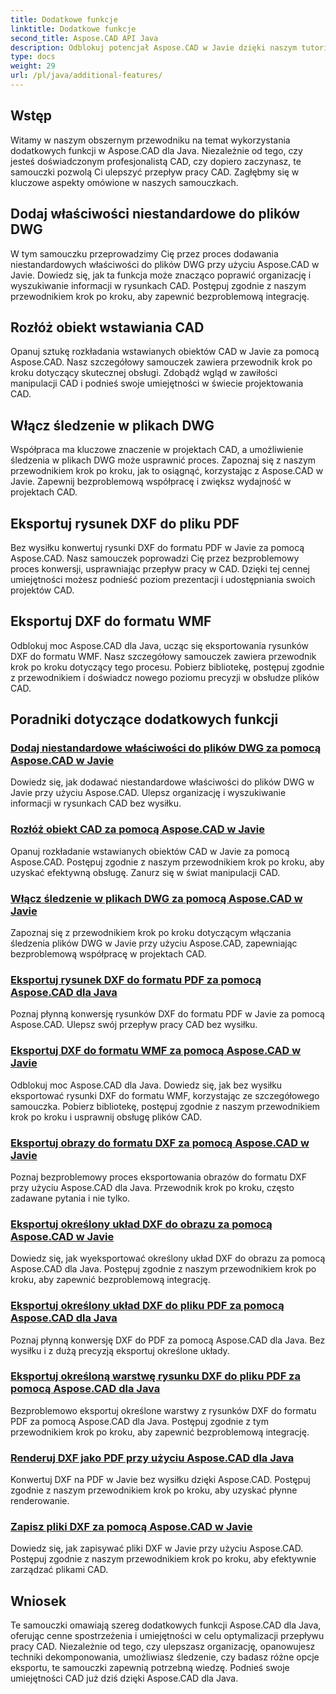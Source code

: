 ```yaml
---
title: Dodatkowe funkcje
linktitle: Dodatkowe funkcje
second_title: Aspose.CAD API Java
description: Odblokuj potencjał Aspose.CAD w Javie dzięki naszym tutorialom. Dodawaj niestandardowe właściwości, rozkładaj wstawiane obiekty CAD, włączaj śledzenie i płynnie eksportuj rysunki DXF. Ulepsz swój przepływ pracy CAD bez wysiłku.
type: docs
weight: 29
url: /pl/java/additional-features/
---
```



## Wstęp

Witamy w naszym obszernym przewodniku na temat wykorzystania dodatkowych funkcji w Aspose.CAD dla Java. Niezależnie od tego, czy jesteś doświadczonym profesjonalistą CAD, czy dopiero zaczynasz, te samouczki pozwolą Ci ulepszyć przepływ pracy CAD. Zagłębmy się w kluczowe aspekty omówione w naszych samouczkach.

## Dodaj właściwości niestandardowe do plików DWG

W tym samouczku przeprowadzimy Cię przez proces dodawania niestandardowych właściwości do plików DWG przy użyciu Aspose.CAD w Javie. Dowiedz się, jak ta funkcja może znacząco poprawić organizację i wyszukiwanie informacji w rysunkach CAD. Postępuj zgodnie z naszym przewodnikiem krok po kroku, aby zapewnić bezproblemową integrację.

## Rozłóż obiekt wstawiania CAD

Opanuj sztukę rozkładania wstawianych obiektów CAD w Javie za pomocą Aspose.CAD. Nasz szczegółowy samouczek zawiera przewodnik krok po kroku dotyczący skutecznej obsługi. Zdobądź wgląd w zawiłości manipulacji CAD i podnieś swoje umiejętności w świecie projektowania CAD.

## Włącz śledzenie w plikach DWG

Współpraca ma kluczowe znaczenie w projektach CAD, a umożliwienie śledzenia w plikach DWG może usprawnić proces. Zapoznaj się z naszym przewodnikiem krok po kroku, jak to osiągnąć, korzystając z Aspose.CAD w Javie. Zapewnij bezproblemową współpracę i zwiększ wydajność w projektach CAD.

## Eksportuj rysunek DXF do pliku PDF

Bez wysiłku konwertuj rysunki DXF do formatu PDF w Javie za pomocą Aspose.CAD. Nasz samouczek poprowadzi Cię przez bezproblemowy proces konwersji, usprawniając przepływ pracy w CAD. Dzięki tej cennej umiejętności możesz podnieść poziom prezentacji i udostępniania swoich projektów CAD.

## Eksportuj DXF do formatu WMF

Odblokuj moc Aspose.CAD dla Java, ucząc się eksportowania rysunków DXF do formatu WMF. Nasz szczegółowy samouczek zawiera przewodnik krok po kroku dotyczący tego procesu. Pobierz bibliotekę, postępuj zgodnie z przewodnikiem i doświadcz nowego poziomu precyzji w obsłudze plików CAD.

## Poradniki dotyczące dodatkowych funkcji
### [Dodaj niestandardowe właściwości do plików DWG za pomocą Aspose.CAD w Javie](./add-custom-properties/)
Dowiedz się, jak dodawać niestandardowe właściwości do plików DWG w Javie przy użyciu Aspose.CAD. Ulepsz organizację i wyszukiwanie informacji w rysunkach CAD bez wysiłku.
### [Rozłóż obiekt CAD za pomocą Aspose.CAD w Javie](./decompose-cad-insert-object/)
Opanuj rozkładanie wstawianych obiektów CAD w Javie za pomocą Aspose.CAD. Postępuj zgodnie z naszym przewodnikiem krok po kroku, aby uzyskać efektywną obsługę. Zanurz się w świat manipulacji CAD.
### [Włącz śledzenie w plikach DWG za pomocą Aspose.CAD w Javie](./enable-tracking/)
Zapoznaj się z przewodnikiem krok po kroku dotyczącym włączania śledzenia plików DWG w Javie przy użyciu Aspose.CAD, zapewniając bezproblemową współpracę w projektach CAD.
### [Eksportuj rysunek DXF do formatu PDF za pomocą Aspose.CAD dla Java](./export-dxf-to-pdf/)
Poznaj płynną konwersję rysunków DXF do formatu PDF w Javie za pomocą Aspose.CAD. Ulepsz swój przepływ pracy CAD bez wysiłku.
### [Eksportuj DXF do formatu WMF za pomocą Aspose.CAD w Javie](./export-dxf-to-wmf/)
Odblokuj moc Aspose.CAD dla Java. Dowiedz się, jak bez wysiłku eksportować rysunki DXF do formatu WMF, korzystając ze szczegółowego samouczka. Pobierz bibliotekę, postępuj zgodnie z naszym przewodnikiem krok po kroku i usprawnij obsługę plików CAD.
### [Eksportuj obrazy do formatu DXF za pomocą Aspose.CAD w Javie](./export-images-to-dxf/)
Poznaj bezproblemowy proces eksportowania obrazów do formatu DXF przy użyciu Aspose.CAD dla Java. Przewodnik krok po kroku, często zadawane pytania i nie tylko.
### [Eksportuj określony układ DXF do obrazu za pomocą Aspose.CAD w Javie](./export-specific-layout-to-image/)
Dowiedz się, jak wyeksportować określony układ DXF do obrazu za pomocą Aspose.CAD dla Java. Postępuj zgodnie z naszym przewodnikiem krok po kroku, aby zapewnić bezproblemową integrację.
### [Eksportuj określony układ DXF do pliku PDF za pomocą Aspose.CAD dla Java](./export-specific-layout-to-pdf/)
Poznaj płynną konwersję DXF do PDF za pomocą Aspose.CAD dla Java. Bez wysiłku i z dużą precyzją eksportuj określone układy.
### [Eksportuj określoną warstwę rysunku DXF do pliku PDF za pomocą Aspose.CAD dla Java](./export-specific-layer-to-pdf/)
Bezproblemowo eksportuj określone warstwy z rysunków DXF do formatu PDF za pomocą Aspose.CAD dla Java. Postępuj zgodnie z tym przewodnikiem krok po kroku, aby zapewnić bezproblemową integrację.
### [Renderuj DXF jako PDF przy użyciu Aspose.CAD dla Java](./render-dxf-as-pdf/)
Konwertuj DXF na PDF w Javie bez wysiłku dzięki Aspose.CAD. Postępuj zgodnie z naszym przewodnikiem krok po kroku, aby uzyskać płynne renderowanie.
### [Zapisz pliki DXF za pomocą Aspose.CAD w Javie](./save-dxf-files/)
Dowiedz się, jak zapisywać pliki DXF w Javie przy użyciu Aspose.CAD. Postępuj zgodnie z naszym przewodnikiem krok po kroku, aby efektywnie zarządzać plikami CAD.

## Wniosek

Te samouczki omawiają szereg dodatkowych funkcji Aspose.CAD dla Java, oferując cenne spostrzeżenia i umiejętności w celu optymalizacji przepływu pracy CAD. Niezależnie od tego, czy ulepszasz organizację, opanowujesz techniki dekomponowania, umożliwiasz śledzenie, czy badasz różne opcje eksportu, te samouczki zapewnią potrzebną wiedzę. Podnieś swoje umiejętności CAD już dziś dzięki Aspose.CAD dla Java.